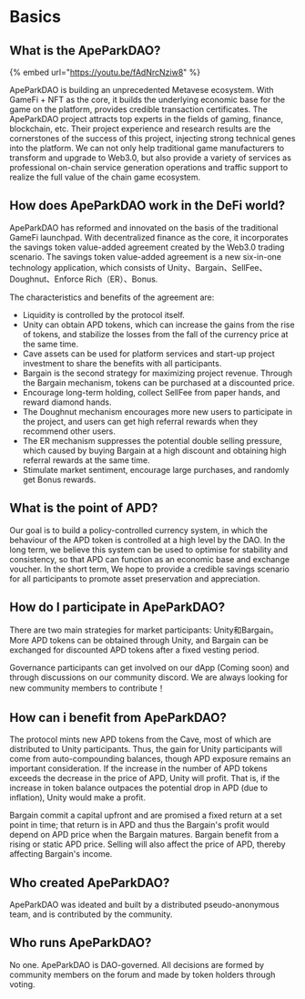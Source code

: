 # Basics

## What is the ApeParkDAO?

{% embed url="https://youtu.be/fAdNrcNziw8" %}

ApeParkDAO is building an unprecedented Metavese ecosystem. With GameFi + NFT as the core, it builds the underlying economic base for the game on the platform, provides credible transaction certificates. The ApeParkDAO project attracts top experts in the fields of gaming, finance, blockchain, etc. Their project experience and research results are the cornerstones of the success of this project, injecting strong technical genes into the platform. We can not only help traditional game manufacturers to transform and upgrade to Web3.0, but also provide a variety of services as professional on-chain service generation operations and traffic support to realize the full value of the chain game ecosystem.

## How does ApeParkDAO work in the DeFi world?

ApeParkDAO has reformed and innovated on the basis of the traditional GameFi launchpad. With decentralized finance as the core, it incorporates the savings token value-added agreement created by the Web3.0 trading scenario. The savings token value-added agreement is a new six-in-one technology application, which consists of Unity、Bargain、SellFee、Doughnut、Enforce Rich（ER）、Bonus.

The characteristics and benefits of the agreement are:

* Liquidity is controlled by the protocol itself.
* Unity can obtain APD tokens, which can increase the gains from the rise of tokens, and stabilize the losses from the fall of the currency price at the same time.
* Cave assets can be used for platform services and start-up project investment to share the benefits with all participants.
* Bargain is the second strategy for maximizing project revenue. Through the Bargain mechanism, tokens can be purchased at a discounted price.
* Encourage long-term holding, collect SellFee from paper hands, and reward diamond hands.
* The Doughnut mechanism encourages more new users to participate in the project, and users can get high referral rewards when they recommend other users.
* The ER mechanism suppresses the potential double selling pressure, which caused by buying Bargain at a high discount and obtaining high referral rewards at the same time.
* Stimulate market sentiment, encourage large purchases, and randomly get Bonus rewards.

## **What is the point of APD?**

Our goal is to build a policy-controlled currency system, in which the behaviour of the APD token is controlled at a high level by the DAO. In the long term, we believe this system can be used to optimise for stability and consistency, so that APD can function as an economic base and exchange voucher. In the short term, We hope to provide a credible savings scenario for all participants to promote asset preservation and appreciation.

## How **do I participate in ApeParkDAO?**

There are two main strategies for market participants: Unity和Bargain。More APD tokens can be obtained through Unity, and Bargain can be exchanged for discounted APD tokens after a fixed vesting period.

Governance participants can get involved on our dApp (Coming soon) and through discussions on our community discord. We are always looking for new community members to contribute！

## **How can i benefit from ApeParkDAO?**

The protocol mints new APD tokens from the Cave, most of which are distributed to Unity participants. Thus, the gain for Unity participants will come from auto-compounding balances, though APD exposure remains an important consideration. If the increase in the number of APD tokens exceeds the decrease in the price of APD, Unity will profit. That is, if the increase in token balance outpaces the potential drop in APD (due to inflation), Unity would make a profit.

Bargain commit a capital upfront and are promised a fixed return at a set point in time; that return is in APD and thus the Bargain's profit would depend on APD price when the Bargain matures. Bargain benefit from a rising or static APD price. Selling will also affect the price of APD, thereby affecting Bargain's income.

## Who created ApeParkDAO?

ApeParkDAO was ideated and built by a distributed pseudo-anonymous team, and is contributed by the community.

## Who runs ApeParkDAO?

No one. ApeParkDAO is DAO-governed. All decisions are formed by community members on the forum and made by token holders through voting.

